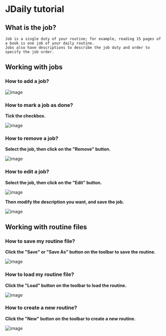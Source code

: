 # JDaily tutorial

## What is the job?

    Job is a single duty of your routine; for example, reading 15 pages of a book is one job of your daily routine.
    Jobs also have descriptions to describe the job duty and order to specify the job order.

## Working with jobs

### How to add a job?

![image](https://github.com/itsjibel/JDaily/assets/92310427/86ae0da6-4571-4491-a967-fdfb2f6c3f31)

### How to mark a job as done?

**Tick the checkbox.**

![image](https://github.com/itsjibel/JDaily/assets/92310427/935c85b3-b48e-4c2f-b018-f33e41e9a69e)

### How to remove a job?

**Select the job, then click on the "Remove" button.**

![image](https://github.com/itsjibel/JDaily/assets/92310427/63a9fa46-d639-4a06-a44b-4623d7e8beaa)

### How to edit a job?

**Select the job, then click on the "Edit" button.**

![image](https://github.com/itsjibel/JDaily/assets/92310427/9889ce74-ec74-4d78-b0d6-218dd5f27b03)

**Then modify the description you want, and save the job.**

![image](https://github.com/itsjibel/JDaily/assets/92310427/9494d7a7-b24d-4bcd-9dcd-21eb5f550f07)

## Working with routine files

### How to save my routine file?

**Click the "Save" or "Save As" button on the toolbar to save the routine.**

![image](https://github.com/itsjibel/JDaily/assets/92310427/73764fd0-91bb-4086-ab38-d85d0e11a286)

### How to load my routine file?

**Click the "Load" button on the toolbar to load the routine.**

![image](https://github.com/itsjibel/JDaily/assets/92310427/d888e86f-360e-4c7d-8022-39da75bff256)

### How to create a new routine?

**Click the "New" button on the toolbar to create a new routine.**

![image](https://github.com/itsjibel/JDaily/assets/92310427/9dbd51ae-7c92-4c0e-a7de-ab6c31a8893f)

